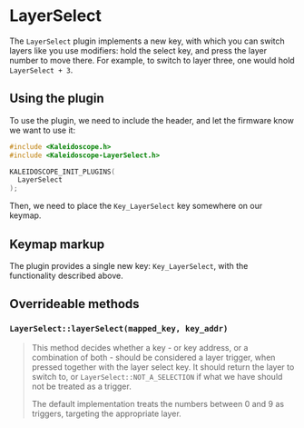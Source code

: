 # LayerSelect

The `LayerSelect` plugin implements a new key, with which you can switch layers
like you use modifiers: hold the select key, and press the layer number to move
there. For example, to switch to layer three, one would hold `LayerSelect + 3`.

## Using the plugin

To use the plugin, we need to include the header, and let the firmware know we
want to use it:

```c++
#include <Kaleidoscope.h>
#include <Kaleidoscope-LayerSelect.h>

KALEIDOSCOPE_INIT_PLUGINS(
  LayerSelect
);
```

Then, we need to place the `Key_LayerSelect` key somewhere on our keymap.

## Keymap markup

The plugin provides a single new key: `Key_LayerSelect`, with the functionality
described above.

## Overrideable methods

### `LayerSelect::layerSelect(mapped_key, key_addr)`

> This method decides whether a key - or key address, or a combination of both -
> should be considered a layer trigger, when pressed together with the layer
> select key. It should return the layer to switch to, or
> `LayerSelect::NOT_A_SELECTION` if what we have should not be treated as a
> trigger.
>
> The default implementation treats the numbers between 0 and 9 as triggers,
> targeting the appropriate layer.
